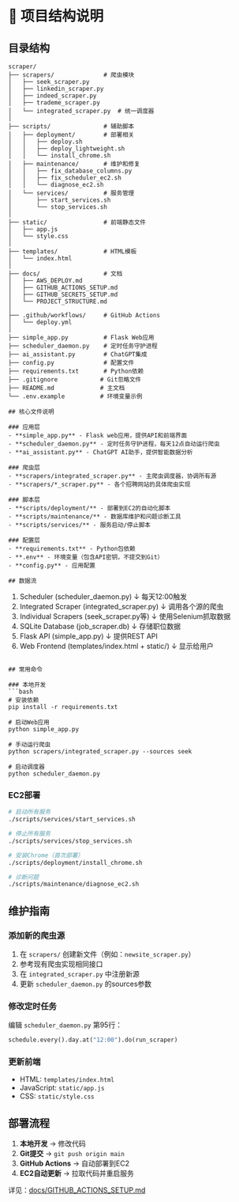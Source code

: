# 📂 项目结构说明

## 目录结构

```
scraper/
├── scrapers/              # 爬虫模块
│   ├── seek_scraper.py
│   ├── linkedin_scraper.py
│   ├── indeed_scraper.py
│   ├── trademe_scraper.py
│   └── integrated_scraper.py  # 统一调度器
│
├── scripts/               # 辅助脚本
│   ├── deployment/        # 部署相关
│   │   ├── deploy.sh
│   │   ├── deploy_lightweight.sh
│   │   └── install_chrome.sh
│   ├── maintenance/       # 维护和修复
│   │   ├── fix_database_columns.py
│   │   ├── fix_scheduler_ec2.sh
│   │   └── diagnose_ec2.sh
│   └── services/          # 服务管理
│       ├── start_services.sh
│       └── stop_services.sh
│
├── static/                # 前端静态文件
│   ├── app.js
│   └── style.css
│
├── templates/             # HTML模板
│   └── index.html
│
├── docs/                  # 文档
│   ├── AWS_DEPLOY.md
│   ├── GITHUB_ACTIONS_SETUP.md
│   ├── GITHUB_SECRETS_SETUP.md
│   └── PROJECT_STRUCTURE.md
│
├── .github/workflows/     # GitHub Actions
│   └── deploy.yml
│
├── simple_app.py          # Flask Web应用
├── scheduler_daemon.py    # 定时任务守护进程
├── ai_assistant.py        # ChatGPT集成
├── config.py              # 配置文件
├── requirements.txt       # Python依赖
├── .gitignore            # Git忽略文件
├── README.md             # 主文档
└── .env.example          # 环境变量示例

## 核心文件说明

### 应用层
- **simple_app.py** - Flask web应用，提供API和前端界面
- **scheduler_daemon.py** - 定时任务守护进程，每天12点自动运行爬虫
- **ai_assistant.py** - ChatGPT AI助手，提供智能数据分析

### 爬虫层
- **scrapers/integrated_scraper.py** - 主爬虫调度器，协调所有源
- **scrapers/*_scraper.py** - 各个招聘网站的具体爬虫实现

### 脚本层
- **scripts/deployment/** - 部署到EC2的自动化脚本
- **scripts/maintenance/** - 数据库维护和问题诊断工具
- **scripts/services/** - 服务启动/停止脚本

### 配置层
- **requirements.txt** - Python包依赖
- **.env** - 环境变量（包含API密钥，不提交到Git）
- **config.py** - 应用配置

## 数据流

```
1. Scheduler (scheduler_daemon.py)
   ↓ 每天12:00触发
2. Integrated Scraper (integrated_scraper.py)
   ↓ 调用各个源的爬虫
3. Individual Scrapers (seek_scraper.py等)
   ↓ 使用Selenium抓取数据
4. SQLite Database (job_scraper.db)
   ↓ 存储职位数据
5. Flask API (simple_app.py)
   ↓ 提供REST API
6. Web Frontend (templates/index.html + static/)
   ↓ 显示给用户
```

## 常用命令

### 本地开发
```bash
# 安装依赖
pip install -r requirements.txt

# 启动Web应用
python simple_app.py

# 手动运行爬虫
python scrapers/integrated_scraper.py --sources seek

# 启动调度器
python scheduler_daemon.py
```

### EC2部署
```bash
# 启动所有服务
./scripts/services/start_services.sh

# 停止所有服务
./scripts/services/stop_services.sh

# 安装Chrome（首次部署）
./scripts/deployment/install_chrome.sh

# 诊断问题
./scripts/maintenance/diagnose_ec2.sh
```

## 维护指南

### 添加新的爬虫源
1. 在 `scrapers/` 创建新文件（例如：`newsite_scraper.py`）
2. 参考现有爬虫实现相同接口
3. 在 `integrated_scraper.py` 中注册新源
4. 更新 `scheduler_daemon.py` 的sources参数

### 修改定时任务
编辑 `scheduler_daemon.py` 第95行：
```python
schedule.every().day.at("12:00").do(run_scraper)
```

### 更新前端
- HTML: `templates/index.html`
- JavaScript: `static/app.js`
- CSS: `static/style.css`

## 部署流程

1. **本地开发** → 修改代码
2. **Git提交** → `git push origin main`
3. **GitHub Actions** → 自动部署到EC2
4. **EC2自动更新** → 拉取代码并重启服务

详见：[docs/GITHUB_ACTIONS_SETUP.md](./GITHUB_ACTIONS_SETUP.md)

